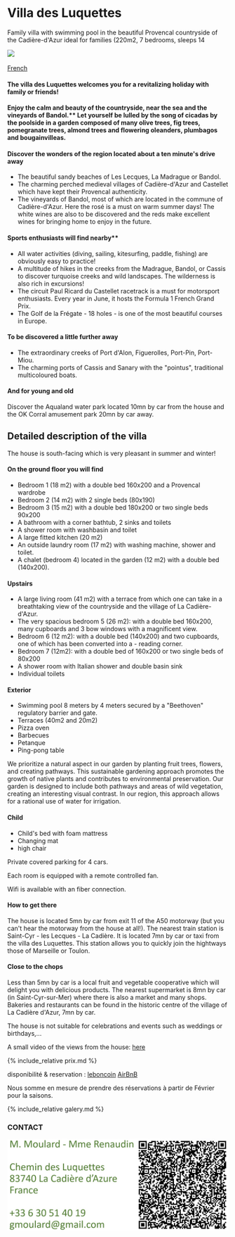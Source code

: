 
# Villa des Luquettes

Family villa with swimming pool in the beautiful Provencal countryside of the Cadière-d'Azur ideal for families (220m2, 7 bedrooms, sleeps 14


![](img/DSC_0068_6.JPG)

[French](index_fr)
 
#### The villa des Luquettes welcomes you for a revitalizing holiday with family or friends!

#### Enjoy the calm and beauty of the countryside, near the sea and the vineyards of Bandol.** Let yourself be lulled by the song of cicadas by the poolside in a garden composed of many olive trees, fig trees, pomegranate trees, almond trees and flowering oleanders, plumbagos and bougainvilleas. 

#### Discover the wonders of the region located about a ten minute's drive away

- The beautiful sandy beaches of Les Lecques, La Madrague or Bandol.
- The charming perched medieval villages of Cadière-d'Azur and Castellet which have kept their Provencal authenticity.
- The vineyards of Bandol, most of which are located in the commune of Cadière-d'Azur. Here the rosé is a must on warm summer days! The white wines are also to be discovered and the reds make excellent wines for bringing home to enjoy in the future.

#### Sports enthusiasts will find nearby** 

- All water activities (diving, sailing, kitesurfing, paddle, fishing) are obviously easy to practice! 
- A multitude of hikes in the creeks from the Madrague, Bandol, or Cassis to discover turquoise creeks and wild landscapes. The wilderness is also rich in excursions!
- The circuit Paul Ricard du Castellet racetrack is a must for motorsport enthusiasts. Every year in June, it hosts the Formula 1 French Grand Prix.
- The Golf de la Frégate - 18 holes - is one of the most beautiful courses in Europe.

#### To be discovered a little further away

- The extraordinary creeks of Port d'Alon, Figuerolles, Port-Pin, Port- Miou. 
- The charming ports of Cassis and Sanary with the "pointus", traditional multicoloured boats.


#### And for young and old

Discover the Aqualand water park located 10mn by car from the house and the OK Corral amusement park 20mn by car away.


## Detailed description of the villa

The house is south-facing which is very pleasant in summer and winter!

#### On the ground floor you will find

- Bedroom 1 (18 m2) with a double bed 160x200 and a Provencal wardrobe 
- Bedroom 2 (14 m2) with 2 single beds (80x190)
- Bedroom 3 (15 m2) with a double bed 180x200 or two single beds 90x200 
- A bathroom with a corner bathtub, 2 sinks and toilets
- A shower room with washbasin and toilet
- A large fitted kitchen (20 m2)
- An outside laundry room (17 m2) with washing machine, shower and toilet.
- A chalet (bedroom 4) located in the garden (12 m2) with a double bed (140x200).  

#### Upstairs

- A large living room (41 m2) with a terrace from which one can take in a breathtaking view of the countryside and the village of La Cadière-d'Azur. 
- The very spacious bedroom 5 (26 m2): with a double bed 160x200, many cupboards and 3 bow windows with a magnificent view. 
- Bedroom 6 (12 m2): with a double bed (140x200) and two cupboards, one of which has been converted into a - reading corner.
- Bedroom 7 (12m2): with a double bed of 160x200 or two single beds of 80x200
- A shower room with Italian shower and double basin sink
- Individual toilets

#### Exterior

- Swimming pool 8 meters by 4 meters secured by a "Beethoven" regulatory barrier and gate.
- Terraces (40m2 and 20m2)
- Pizza oven
- Barbecues
- Petanque
- Ping-pong table 


We prioritize a natural aspect in our garden by planting fruit trees, flowers, and creating pathways. This sustainable gardening approach promotes the growth of native plants and contributes to environmental preservation. Our garden is designed to include both pathways and areas of wild vegetation, creating an interesting visual contrast. In our region, this approach allows for a rational use of water for irrigation.


#### Child

- Child's bed with foam mattress  
- Changing mat
- high chair

Private covered parking for 4 cars. 

Each room is equipped with a remote controlled fan. 

Wifi is available with an fiber connection.  


#### How to get there

The house is located 5mn by car from exit 11 of the A50 motorway (but you can't hear the motorway from the house at all!).
The nearest train station is Saint-Cyr - les Lecques - La Cadière. It is located 7mn by car or taxi from the villa des Luquettes. This station allows you to quickly join the hightways those of Marseille or Toulon.

#### Close to the chops

Less than 5mn by car is a local fruit and vegetable cooperative which will delight you with delicious products. 
The nearest supermarket is 8mn by car (in Saint-Cyr-sur-Mer) where there is also a market and many shops.
Bakeries and restaurants can be found in the historic centre of the village of La Cadière d'Azur, 7mn by car.

The house is not suitable for celebrations and events such as weddings or birthdays,...

A small video of the views from the house:  [here](https://youtu.be/AcLem2M6H9)

{% include_relative prix.md %}

disponibilité & reservation : [leboncoin](https://www.leboncoin.fr/locations_gites/2278518995.htm)
[AirBnB](airbnb.com/h/villadesluquettes)


Nous somme en mesure de prendre des réservations à partir de Février pour la saisons. 

{% include_relative galery.md %}

### CONTACT

![](img/qrcode.jpg)






